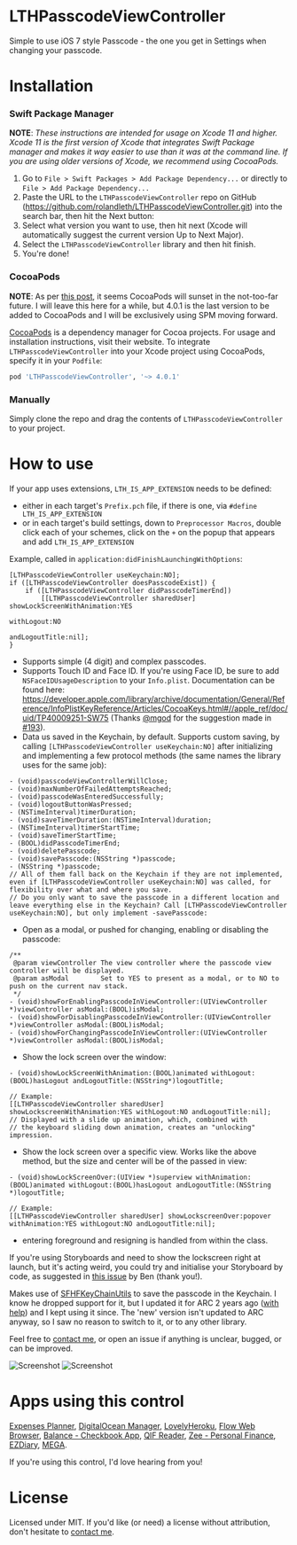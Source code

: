 # LTHPasscodeViewController
Simple to use iOS 7 style Passcode - the one you get in Settings when changing your passcode.

# Installation

### Swift Package Manager

__NOTE__: _These instructions are intended for usage on Xcode 11 and higher. Xcode 11 is the first version of Xcode that integrates Swift Package manager and makes it way easier to use than it was at the command line. If you are using older versions of Xcode, we recommend using CocoaPods._

1. Go to `File > Swift Packages > Add Package Dependency...` or directly to `File > Add Package Dependency...`
2. Paste the URL to the `LTHPasscodeViewController` repo on GitHub (https://github.com/rolandleth/LTHPasscodeViewController.git) into the search bar, then hit the Next button:
3. Select what version you want to use, then hit next (Xcode will automatically suggest the current version Up to Next Major).
4. Select the `LTHPasscodeViewController` library and then hit finish.
5. You're done!

### CocoaPods

__NOTE__: As per [this post](https://blog.cocoapods.org/CocoaPods-Specs-Repo/), it seems CocoaPods will sunset in the not-too-far future. I will leave this here for a while, but 4.0.1 is the last version to be added to CocoaPods and I will be exclusively using SPM moving forward. 

[CocoaPods](https://cocoapods.org) is a dependency manager for Cocoa projects. For usage and installation instructions, visit their website. To integrate `LTHPasscodeViewController` into your Xcode project using CocoaPods, specify it in your `Podfile`:

```ruby
pod 'LTHPasscodeViewController', '~> 4.0.1'
```

### Manually

Simply clone the repo and drag the contents of `LTHPasscodeViewController` to your project.

# How to use

If your app uses extensions, `LTH_IS_APP_EXTENSION` needs to be defined:

* either in each target's `Prefix.pch` file, if there is one, via `#define LTH_IS_APP_EXTENSION`
* or in each target's build settings, down to `Preprocessor Macros`, double click each of your schemes, click on the `+` on the popup that appears and add `LTH_IS_APP_EXTENSION`

Example, called in `application:didFinishLaunchingWithOptions`:

```objc
[LTHPasscodeViewController useKeychain:NO];
if ([LTHPasscodeViewController doesPasscodeExist]) {
    if ([LTHPasscodeViewController didPasscodeTimerEnd])
        [[LTHPasscodeViewController sharedUser] showLockScreenWithAnimation:YES
                                                                 withLogout:NO
                                                             andLogoutTitle:nil];
}
```

* Supports simple (4 digit) and complex passcodes.
* Supports Touch ID and Face ID. If you're using Face ID, be sure to add `NSFaceIDUsageDescription` to your `Info.plist`. Documentation can be found here: https://developer.apple.com/library/archive/documentation/General/Reference/InfoPlistKeyReference/Articles/CocoaKeys.html#//apple_ref/doc/uid/TP40009251-SW75 (Thanks [@mgod](https://github.com/mgod) for the suggestion made in [#193](https://github.com/rolandleth/LTHPasscodeViewController/issues/193)).
* Data us saved in the Keychain, by default. Supports custom saving, by calling `[LTHPasscodeViewController useKeychain:NO]` after initializing and implementing a few protocol methods (the same names the library uses for the same job):

```objc
- (void)passcodeViewControllerWillClose;
- (void)maxNumberOfFailedAttemptsReached;
- (void)passcodeWasEnteredSuccessfully;
- (void)logoutButtonWasPressed;
- (NSTimeInterval)timerDuration;
- (void)saveTimerDuration:(NSTimeInterval)duration;
- (NSTimeInterval)timerStartTime;
- (void)saveTimerStartTime;
- (BOOL)didPasscodeTimerEnd;
- (void)deletePasscode;
- (void)savePasscode:(NSString *)passcode;
- (NSString *)passcode;
// All of them fall back on the Keychain if they are not implemented, even if [LTHPasscodeViewController useKeychain:NO] was called, for flexibility over what and where you save.
// Do you only want to save the passcode in a different location and leave everything else in the Keychain? Call [LTHPasscodeViewController useKeychain:NO], but only implement -savePasscode:
```

* Open as a modal, or pushed for changing, enabling or disabling the passcode:

```objc
/**
 @param viewController The view controller where the passcode view controller will be displayed.
 @param asModal        Set to YES to present as a modal, or to NO to push on the current nav stack.
 */
- (void)showForEnablingPasscodeInViewController:(UIViewController *)viewController asModal:(BOOL)isModal;
- (void)showForDisablingPasscodeInViewController:(UIViewController *)viewController asModal:(BOOL)isModal;
- (void)showForChangingPasscodeInViewController:(UIViewController *)viewController asModal:(BOOL)isModal;
```

* Show the lock screen over the window:

```objc
- (void)showLockScreenWithAnimation:(BOOL)animated withLogout:(BOOL)hasLogout andLogoutTitle:(NSString*)logoutTitle;

// Example:
[[LTHPasscodeViewController sharedUser] showLockscreenWithAnimation:YES withLogout:NO andLogoutTitle:nil];
// Displayed with a slide up animation, which, combined with
// the keyboard sliding down animation, creates an "unlocking" impression.
```

* Show the lock screen over a specific view. Works like the above method, but the size and center will be of the passed in view:

```objc
- (void)showLockScreenOver:(UIView *)superview withAnimation:(BOOL)animated withLogout:(BOOL)hasLogout andLogoutTitle:(NSString *)logoutTitle;

// Example:
[[LTHPasscodeViewController sharedUser] showLockscreenOver:popover withAnimation:YES withLogout:NO andLogoutTitle:nil];
```

* entering foreground and resigning is handled from within the class.

If you're using Storyboards and need to show the lockscreen right at launch, but it's acting weird, you could try and initialise your Storyboard by code, as suggested in [this issue](https://github.com/rolandleth/LTHPasscodeViewController/issues/172) by Ben (thank you!).

Makes use of [SFHFKeyChainUtils](https://github.com/ldandersen/scifihifi-iphone) to save the passcode in the Keychain. I know he dropped support for it, but I updated it for ARC 2 years ago ([with help](http://stackoverflow.com/questions/7663443/sfhfkeychainutils-ios-keychain-arc-compatible)) and I kept using it since. The 'new' version isn't updated to ARC anyway, so I saw no reason to switch to it, or to any other library.

Feel free to [contact me](mailto:roland@rolandleth.com), or open an issue if anything is unclear, bugged, or can be improved.

![Screenshot](https://rolandleth.com/images/ios7-style-passcode/screenshot.png)   ![Screenshot](https://rolandleth.com/images/ios7-style-passcode/change-passcode-screenshot.png)

# Apps using this control
[Expenses Planner](https://itunes.apple.com/us/app/expenses-planner-reminders/id669431471?mt=8), [DigitalOcean Manager](https://itunes.apple.com/us/app/digitalocean-manager/id633128302?mt=8), [LovelyHeroku](https://itunes.apple.com/us/app/lovelyheroku/id706287663?mt=8&uo=4), [Flow Web Browser](https://itunes.apple.com/us/app/flow-web-browser-downloader/id705536564?mt=8), [Balance - Checkbook App](https://itunes.apple.com/US/app/id854362248), [QIF Reader](https://itunes.apple.com/us/app/qif-reader/id374178932?mt=8), [Zee - Personal Finance](https://itunes.apple.com/us/app/zee-personal-finance/id422694086?mt=8), [EZDiary](https://itunes.apple.com/us/app/ezdiary-my-diary/id1128083826?ls=1&mt=8), [MEGA](https://itunes.apple.com/us/app/mega/id706857885?mt=8).

If you're using this control, I'd love hearing from you!

# License
Licensed under MIT. If you'd like (or need) a license without attribution, don't hesitate to [contact me](mailto:roland@rolandleth.com).
